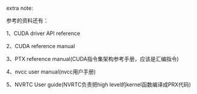 extra note:

参考的资料还有：

1、CUDA driver API reference

2、CUDA reference manual

3、PTX reference manual(CUDA指令集架构参考手册，应该是汇编指令)

4、nvcc user manual(nvcc用户手册)

5、NVRTC User guide(NVRTC负责把high level的kernel函数编译成PRX代码)